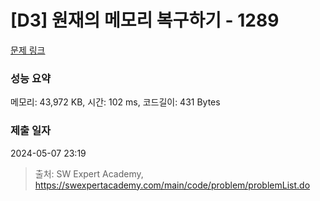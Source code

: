 # [D3] 원재의 메모리 복구하기 - 1289 

[문제 링크](https://swexpertacademy.com/main/code/problem/problemDetail.do?contestProbId=AV19AcoKI9sCFAZN) 

### 성능 요약

메모리: 43,972 KB, 시간: 102 ms, 코드길이: 431 Bytes

### 제출 일자

2024-05-07 23:19



> 출처: SW Expert Academy, https://swexpertacademy.com/main/code/problem/problemList.do